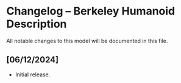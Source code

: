 # Changelog – Berkeley Humanoid Description

All notable changes to this model will be documented in this file.

## [06/12/2024]
- Initial release.
